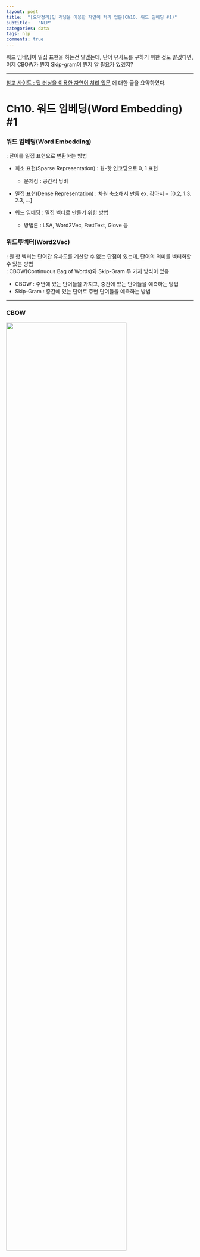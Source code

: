 ```yaml
---
layout: post
title:  "[요약정리]딥 러닝을 이용한 자연어 처리 입문(Ch10. 워드 임베딩 #1)"
subtitle:   "NLP"
categories: data
tags: nlp
comments: true
---
```


워드 임베딩이 밀집 표현을 하는건 알겠는데, 단어 유사도를 구하기 위한 것도 알겠다면, 이제 CBOW가 뭔지 Skip-gram이 뭔지 알 필요가 있겠지?

---

[참고 사이트 : 딥 러닝을 이용한 자연어 처리 입문](https://wikidocs.net/22644) 에 대한 글을 요약하였다. 

# Ch10. 워드 임베딩(Word Embedding) #1

### 워드 임베딩(Word Embedding)
: 단어를 밀집 표현으로 변환하는 방법
  
- 희소 표현(Sparse Representation) : 원-핫 인코딩으로 0, 1 표현
    - 문제점 : 공간적 낭비
- 밀집 표현(Dense Representation) : 차원 축소해서 만듦 ex. 강아지 = [0.2, 1.3, 2.3, ...]

- 워드 임베딩 : 밀집 벡터로 만들기 위한 방법
    - 방법론 : LSA, Word2Vec, FastText, Glove 등

### 워드투벡터(Word2Vec)
: 원 핫 벡터는 단어간 유사도를 계산할 수 없는 단점이 있는데, 단어의 의미를 벡터화할 수 있는 방법  
: CBOW(Continuous Bag of Words)와 Skip-Gram 두 가지 방식이 있음

- CBOW : 주변에 있는 단어들을 가지고, 중간에 있는 단어들을 예측하는 방법
- Skip-Gram : 중간에 있는 단어로 주변 단어들을 예측하는 방법

---

### CBOW
<img src="https://wikidocs.net/images/page/22660/%EB%8B%A8%EC%96%B4.PNG" width="80%"> 

- 그림과 같이 딥러닝 모델은 아니다. 딥러닝은 은닉층의 개수가 충분히 쌓여야 하는데 은닉층이 1개인 경우이고 / 활성화 함수가 존재하지 않는 룩업테이블은 은닉층하고 구분하기 위해 투사층이라고도 부름
- 위 그림처럼 윈도우(주변 몇개의 단어를 볼지 e.g. n개면 양옆 2n개 봄)를 정함

<img src="https://wikidocs.net/images/page/22660/word2vec_renew_3.PNG" width="80%"> 

- 가중치 W와 W'를 학습해가는 구조(두 가중치는 전치관계가 아닌 서로 다른 행렬임)
- 식을 잘 보면 결국 인덱스 1 x 해당 가중치 행렬 값 이므로 이런걸 look-up했다고 표현 

<img src="https://wikidocs.net/images/page/22660/word2vec_renew_4.PNG" width="80%"> 

- 위 그림처럼 싹다 V를 구하고 평균을 함 

<img src="https://wikidocs.net/images/page/22660/word2vec_renew_5.PNG" width="80%"> 

- 그 평균을 두번째 가중치 행렬 W'를 곱함.
- 이 벡터에 소프트함수를 취해서 전체 합이 1이게 만든다. 이것을 스코어 벡터라고 함
- 그 다음 손실함수는 cross-entropy를 사용한다.

  
---

### Skip-gram

<img src="https://wikidocs.net/images/page/22660/word2vec_renew_6.PNG" width="80%"> 

- 중심 단어에 대해서 주변 단어를 예측하기 때문에 투사층에서 벡터들의 평균을 구하는 과정은 없음
- 연구 결과에 의하면 성능은 Skip-gram > CBOW 라고 함

  
---

### NNLM VS Word2Vec

<img src="https://wikidocs.net/images/page/22660/word2vec_renew_7.PNG" width="80%"> 

- Word2Vec VS Word2Vec: 피드 포워드 신경망 언어모델(NNLM)의 느린 학습 속도와 정확도를 개선해서 태어남
- 예측 대상 다름 : NNLM(이전 단어로 다음 단어 예측), Word2Vec(단어 전후로 중심 단어 예측)
- 구조 다름 : Word2Vec은 은닉층 제거 함으로써 속도강점 가짐
- 계층적 소프트맥스(hierarchical Softmax)와 네거티브 샘플링(Negative Sampling) 덕분에 속도 강점 가짐
    - 네거티브 샘플링(연산을 V -> log(V)로 바꿈으로써 빠른 연산 속도를 냄)

---

### 네거 티브 샘플링(Negative Sampling)
- 대체적으로 Word2Vec을 사용한다고 하면 SSNS(Skip-Gram with Negative Sampling)을 사용
- Word2Vec의 속도의 문제점을 풀기 위해서 역전파를 보낼때 전체 단어 집합이 아닌 일부 단어 집합만 고려
- 주변 단어들과 랜덤적으로 상관없는 단어 일부만 가지고 작은 단어 집합으로 풀면 빠르다.
